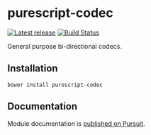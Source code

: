# purescript-codec

[![Latest release](http://img.shields.io/github/release/garyb/purescript-codec.svg)](https://github.com/slamdata/purescript-codec/releases)
[![Build Status](https://travis-ci.org/garyb/purescript-codec.svg?branch=master)](https://travis-ci.org/garyb/purescript-codec)

General purpose bi-directional codecs.

## Installation

```
bower install purescript-codec
```

## Documentation

Module documentation is [published on Pursuit](http://pursuit.purescript.org/packages/purescript-codec).
